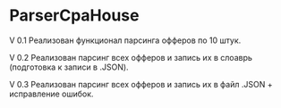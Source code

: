 # ParserCpaHouse
V 0.1 Реализован функционал парсинга офферов по 10 штук.

V 0.2 Реализован парсинг всех офферов и запись их в слоаврь (подготовка к записи в .JSON).

V 0.3 Реализован парсинг всех офферов и запись их в файл .JSON + исправление ошибок.
